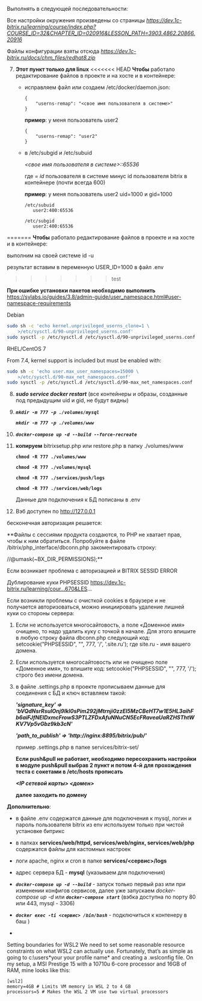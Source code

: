 Выполнять в следующей последовательности:

Все настройки окружения произведены со страницы *https://dev.1c-bitrix.ru/learning/course/index.php?COURSE_ID=32&CHAPTER_ID=020916&LESSON_PATH=3903.4862.20866.20916*

Файлы конфигурации взяты отсюда *https://dev.1c-bitrix.ru/docs/chm_files/redhat8.zip*

7. **Этот пункт только для linux** 
<<<<<<< HEAD
   **Чтобы** работало редактирование файлов в проекте и на хосте и в контейнере:
   - исправляем файл или создаем /etc/docker/daemon.json:
      
      ```al
      {
          "userns-remap": "<свое имя пользователя в системе>"
      }
      ```

      **пример**: у меня пользователь user2
      
      ```al
      {
          "userns-remap": "user2"
      }
      ```

  
   - в /etc/subgid и /etc/subuid
      
      *<свое имя пользователя в системе>:<ID>:65536*

      где *<ID> = id* пользователя в системе минус id пользователя bitrix в контейнере (почти всегда 600)

      **пример**: у меня пользователь user2 uid=1000 и gid=1000
                 
         /etc/subuid
            user2:400:65536 
                     
         /etc/subgid
            user2:400:65536 
=======
 **Чтобы** работало редактирование файлов в проекте и на хосте и в контейнере:
   
   выполним на своей системе id -u

   результат вставим в переменную USER_ID=1000 в файл .env
>>>>>>> test
            
   
   **При ошибке установки пакетов необходимо выполнить**
   https://sylabs.io/guides/3.8/admin-guide/user_namespace.html#user-namespace-requirements

Debian   

```bash
sudo sh -c 'echo kernel.unprivileged_userns_clone=1 \
    >/etc/sysctl.d/90-unprivileged_userns.conf'
sudo sysctl -p /etc/sysctl.d /etc/sysctl.d/90-unprivileged_userns.conf
```

   RHEL/CentOS 7

From 7.4, kernel support is included but must be enabled with:


```bash
sudo sh -c 'echo user.max_user_namespaces=15000 \
    >/etc/sysctl.d/90-max_net_namespaces.conf'
sudo sysctl -p /etc/sysctl.d /etc/sysctl.d/90-max_net_namespaces.conf
```




8. ***sudo service docker restart***
   (все контейнеры и образы, созданные под предыдущим uid и gid, не будут видны)
9. ***`mkdir -m 777 -p ./volumes/mysql`***
    
   ***`mkdir -m 777 -p ./volumes/www`***

10. ***`docker-compose up -d --build --force-recreate`***
11.  **копируем** bitrixsetup.php или restore.php в папку ./volumes/www
    
      **`chmod -R 777 ./volumes/www`**

      **`chmod -R 777 ./volumes/mysql`**
      
      **`chmod -R 777 ./services/push/logs`**

      **`chmod -R 777 ./services/web/logs`**

      Данные для подключения к БД пописаны в .env

      
12. Вэб доступен по http://127.0.0.1 
   
   бесконечная авторизация решается:
   
   **Файлы с сессиями продукта создаются, то PHP не хватает прав, чтобы к ним обратиться. Попробуйте в файле /bitrix/php_interface/dbconn.php закоментировать строку:

//@umask(~BX_DIR_PERMISSIONS);**

Если возникает проблема с авторизацией и BITRIX SESSID ERROR

Дублирование куки PHPSESSID
https://dev.1c-bitrix.ru/learning/cour...670&LES...


Если возникли проблемы с очисткой cookies в браузере и не получается авторизоваться, можно инициировать удаление лишней куки со стороны сервера:

1. Если не используется многосайтовость, а поле «Доменное имя» очищено, то надо удалить куку с точкой в начале. Для этого впишите в любую строку файла dbconn.php следующий код:
setcookie("PHPSESSID", "", 777, '/', '.site.ru');
где site.ru - имя вашего домена.

2. Если используется многосайтовость или не очищено поле «Доменное имя», то впишите код:
setcookie("PHPSESSID", "", 777, '/');
строго без имени домена.



13. в файле .settings.php в проекте прописываем данные для соединения с БД и ключ вставляем такой: 

      ***'signature_key' => 'bVQdNsrRsulOnj9lkI0sPim292jMtrnji0zzEl5MzCBeHT7w1E5HL3aihFb6aiFJfNEIDxmcFrowS3PTLZFDxAfuNNuCN5EcFRaveaUaRZHSThtWKV7Vp5vGbz9kb3cN'***

      ***'path_to_publish' => 'http://nginx:8895/bitrix/pub/'***

      пример .settings.php в папке services/bitrix-set/

      **Если push&pull не работает, необходимо пересохранить настройки в модуле push&pull выбрав 2 пункт  и потом 4-й**
      **для прохождения теста с сокетами в /etc/hosts прописать**

      ***<IP сетевой карты> <домен>***

     **далее заходить по домену**



**Дополнительно**:
- в файле .env содержатся данные для подключения к mysql,
  логин и пароль пользователя bitrix из env используем только при чистой установке битрикс
- в папках **services/web/httpd, services/web/nginx, services/web/php** содержатся файлы для кастомных настроек
- логи apache, nginx и cron в папке **services/<сервис>/logs**
- адрес сервера БД - **mysql** (указываем для подключения)

- ***`docker-compose up -d --build`***  - запуск только первый раз или при изменении конфигов сервисов, далее уже запускаем *docker-compose up -d* или ***`docker-compose start`*** (вэбка доступна по порту 80 или 443, mysql - 3306)
- ***`docker exec -ti <сервис> /bin/bash`*** - подключиться к контенеру в баш )
- 
Setting boundaries for WSL2
We need to set some reasonable resource constraints on what WSL2 can actually use. Fortunately, that’s as simple as going to c:\users\*your your profile name* and creating a .wslconfig file. On my setup, a MSI Prestige 15 with a 10710u 6-core processor and 16GB of RAM, mine looks like this:

```
[wsl2]
memory=4GB # Limits VM memory in WSL 2 to 4 GB
processors=5 # Makes the WSL 2 VM use two virtual processors
```

